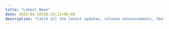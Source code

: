 ```yaml
---
title: "Latest News"
date: 2025-04-10T20:33:11+06:00
description: "Catch all the latest updates, release announcements, feature spotlights, and development insights for the Unofficial DCS Companion. This is your mission briefing room—check back often to stay flight-ready!"
---
```

